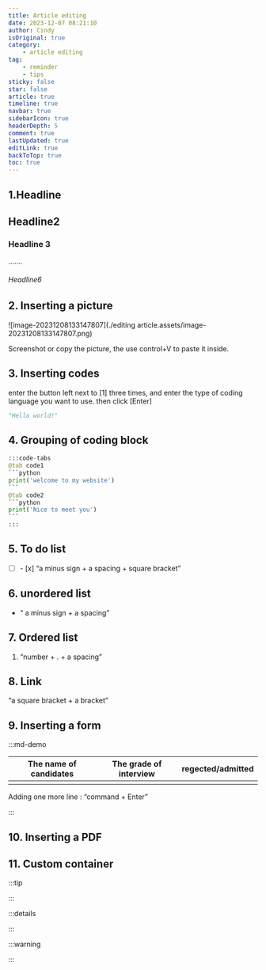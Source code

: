 ```yaml
---
title: Article editing
date: 2023-12-07 08:21:10
author: Cindy
isOriginal: true
category: 
    - article editing
tag:
    - reminder
    - tips
sticky: false
star: false
article: true
timeline: true
navbar: true
sidebarIcon: true
headerDepth: 5
comment: true
lastUpdated: true
editLink: true
backToTop: true
toc: true
---
```


## 1.Headline

## Headline2

### Headline 3

…….

###### Headline6



## 2. Inserting a picture

![image-20231208133147807](./editing article.assets/image-20231208133147807.png)

Screenshot or copy the picture, the use control+V to paste it inside.



## 3. Inserting codes

enter the button left next to [1] three times, and enter the type of coding language you want to use. then click [Enter]

```python
"Hello world!"
```



## 4.  Grouping of coding block

````python
:::code-tabs
@tab code1
```python
print('welcome to my website')
```
@tab code2
```python
print('Nice to meet you')
``` 
:::
````



## 5. To do list

- [ ] \- [x]    “a minus sign + a spacing + square bracket”



## 6. unordered list

- “ a minus sign + a spacing”



## 7. Ordered list

1. “number + . + a spacing”



## 8. Link

[](https://www.vervevividness.com/)

“a square bracket + a bracket”



## 9. Inserting a form

:::md-demo

| The name of candidates | The grade of interview | regected/admitted |
| ---------------------- | ---------------------- | ----------------- |
|                        |                        |                   |

Adding one more line : “command + Enter” 

:::



## 10. Inserting a PDF

<PDF url="//theme-hope-assets.vuejs.press/files/sample.pdf" />



## 11. Custom container

:::tip

:::

:::details

:::

:::warning

:::



















